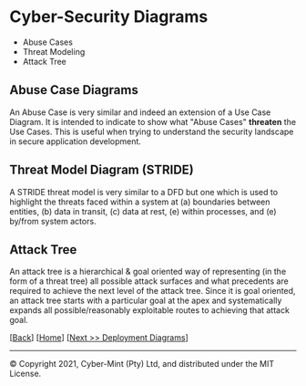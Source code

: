# Cyber-Security Diagrams

* Abuse Cases
* Threat Modeling
* Attack Tree

## Abuse Case Diagrams
An Abuse Case is very similar and indeed an extension of a Use Case Diagram.  It is intended to indicate to show what "Abuse Cases" **threaten** the Use Cases.  This is useful when trying to understand the security landscape in secure application development.

## Threat Model Diagram (STRIDE)
A STRIDE threat model is very similar to a DFD but one which is used to highlight the threats faced within a system at (a) boundaries between entities, (b) data in transit, (c) data at rest, (e) within processes, and (e) by/from system actors.

## Attack Tree
An attack tree is a hierarchical & goal oriented way of representing (in the form of a threat tree) all possible attack surfaces and what precedents are required to achieve the next level of the attack tree.  Since it is goal oriented, an attack tree starts with a particular goal at the apex and systematically expands all possible/reasonably exploitable routes to achieving that attack goal.


[[Back](./bpmn.md)] [[Home](./README.md)] [[Next >> Deployment Diagrams](./deployment-diagrams.md)]
<br>

---
&copy; Copyright 2021, Cyber-Mint (Pty) Ltd, and distributed under the MIT License.